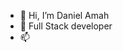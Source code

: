 - 👋 Hi, I’m Daniel Amah
- 👀 Full Stack developer
- 📫 

<!---
Dannyamah/Dannyamah is a ✨ special ✨ repository because its `README.md` (this file) appears on your GitHub profile.
You can click the Preview link to take a look at your changes.
--->
